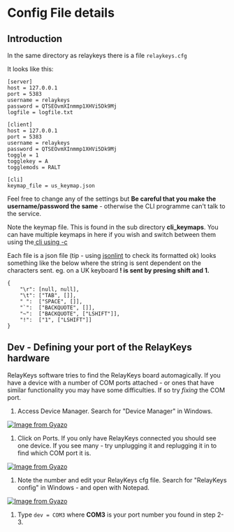 # Config File details

## Introduction

In the same directory as relaykeys there is a file `relaykeys.cfg`

It looks like this:

```
[server]
host = 127.0.0.1
port = 5383
username = relaykeys
password = QTSEOvmXInmmp1XHVi5Dk9Mj
logfile = logfile.txt

[client]
host = 127.0.0.1
port = 5383
username = relaykeys
password = QTSEOvmXInmmp1XHVi5Dk9Mj
toggle = 1
togglekey = A
togglemods = RALT

[cli]
keymap_file = us_keymap.json
```

Feel free to change any of the settings but **Be careful that you make the username/password the same** - otherwise the CLI programme can't talk to the service.

Note the keymap file. This is found in the sub directory **cli\_keymaps**. You can have multiple keymaps in here if you wish and switch between them using the[ cli using -c ](reference.md#defining-a-keymap-c)

Each file is a json file (tip - using [jsonlint](https://jsonlint.com) to check its formatted ok) looks something like the below where the string is sent dependent on the characters sent. eg. on a UK keyboard **!  is sent by presing shift and 1.**&#x20;

```
{
    "\r": [null, null],
    "\t": ["TAB", []],
    " ":  ["SPACE", []],
    "`":  ["BACKQUOTE", []],
    "~":  ["BACKQUOTE", ["LSHIFT"]],
    "!":  ["1", ["LSHIFT"]]
}
```

## Dev - Defining your port of the RelayKeys hardware

RelayKeys software tries to find the RelayKeys board automagically. If you have a device with a number of COM ports attached - or ones that have similar functionality you may have some difficulties. If so try _fixing_ the COM port.

1. Access Device Manager. Search for "Device Manager" in Windows.

[![Image from Gyazo](https://i.gyazo.com/0b327be4a6ad9ea569da378e1f1d7a1a.gif)](https://gyazo.com/0b327be4a6ad9ea569da378e1f1d7a1a)

1. Click on Ports. If you only have RelayKeys connected you should see one device. If you see many - try unplugging it and replugging it in to find which COM port it is.

[![Image from Gyazo](https://i.gyazo.com/0b327be4a6ad9ea569da378e1f1d7a1a.gif)](https://gyazo.com/0b327be4a6ad9ea569da378e1f1d7a1a)

1. Note the number and edit your RelayKeys cfg file. Search for "RelayKeys config" in Windows - and open with Notepad.

[![Image from Gyazo](https://i.gyazo.com/427603ca7c287942ad92ccd823c0f64d.gif)](https://gyazo.com/427603ca7c287942ad92ccd823c0f64d)

1. Type `dev = COM3` where **COM3** is your port number you found in step 2-3.
